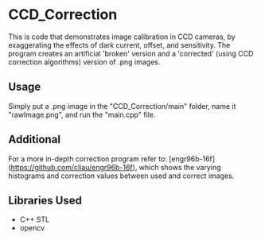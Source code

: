 # CCD_Correction

This is code that demonstrates image calibration in CCD cameras, by 
exaggerating the effects of dark current, offset, and sensitivity.
The program creates an artificial 'broken' version and a 'corrected'
(using CCD correction algorithms) version of .png images.

## Usage

Simply put a .png image in the "CCD_Correction/main" folder, name it
"rawImage.png", and run the "main.cpp" file.

## Additional

For a more in-depth correction program refer to: [engr96b-16f]
(https://github.com/cliau/engr96b-16f), which shows the varying histograms
and correction values between used and correct images.

## Libraries Used

* C++ STL
* opencv

